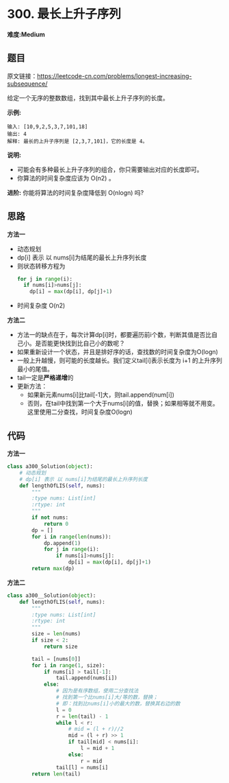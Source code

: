 # 300. 最长上升子序列
**难度:Medium**
## 题目
原文链接：https://leetcode-cn.com/problems/longest-increasing-subsequence/

给定一个无序的整数数组，找到其中最长上升子序列的长度。

**示例:**
```
输入: [10,9,2,5,3,7,101,18]
输出: 4 
解释: 最长的上升子序列是 [2,3,7,101]，它的长度是 4。
```
**说明:**
* 可能会有多种最长上升子序列的组合，你只需要输出对应的长度即可。
* 你算法的时间复杂度应该为 O(n2) 。

**进阶:** 你能将算法的时间复杂度降低到 O(nlogn) 吗?
## 思路
**方法一**
* 动态规划
* dp[i] 表示 以 nums[i]为结尾的最长上升序列长度
* 则状态转移方程为
  ```python
  for j in range(i):
    if nums[i]>nums[j]:
      dp[i] = max(dp[i], dp[j]+1)
  ```
* 时间复杂度 O(n2)

**方法二**
* 方法一的缺点在于，每次计算dp[i]时，都要遍历前i个数，判断其值是否比自己小。是否能更快找到比自己小的数呢？
* 如果重新设计一个状态，并且是排好序的话，查找数的时间复杂度为O(logn)
* 一般上升越慢，则可能的长度越长。我们定义tail[i]表示长度为 i+1 的上升序列最小的尾值。
* tail一定是**严格递增**的
* 更新方法：
  * 如果新元素nums[i]比tail[-1]大，则tail.append(num[i])
  * 否则，在tail中找到第一个大于nums[i]的值，替换；如果相等就不用变。这里使用二分查找，时间复杂度O(logn)
## 代码
**方法一**
```python
class a300_Solution(object):
    # 动态规划
    # dp[i] 表示 以 nums[i]为结尾的最长上升序列长度
    def lengthOfLIS(self, nums):
        """
        :type nums: List[int]
        :rtype: int
        """
        if not nums:
            return 0
        dp = []
        for i in range(len(nums)):
            dp.append(1)
            for j in range(i):
                if nums[i]>nums[j]:
                    dp[i] = max(dp[i], dp[j]+1)
        return max(dp)
```
**方法二**
```python
class a300__Solution(object):
    def lengthOfLIS(self, nums):
        """
        :type nums: List[int]
        :rtype: int
        """
        size = len(nums)
        if size < 2:
            return size

        tail = [nums[0]]
        for i in range(1, size):
            if nums[i] > tail[-1]:
                tail.append(nums[i])
            else:
                # 因为是有序数组，使用二分查找法
                # 找到第一个比nums[i]大/等的数，替换；
                # 即：找到比nums[i]小的最大的数，替换其右边的数
                l = 0
                r = len(tail) - 1
                while l < r:
                    # mid = (l + r)//2
                    mid = (l + r) >> 1
                    if tail[mid] < nums[i]:
                        l = mid + 1
                    else:
                        r = mid
                tail[l] = nums[i]
        return len(tail)
```
